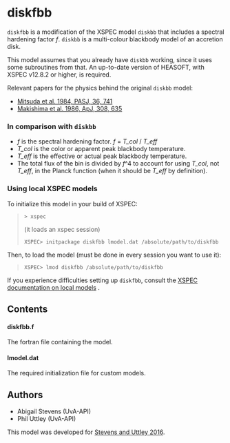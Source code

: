 # diskfbb
`diskfbb` is a modification of the XSPEC model `diskbb` that includes a spectral
hardening factor *f*. 
`diskbb` is a multi-colour blackbody model of an accretion disk.

This model assumes that you already have `diskbb` working, since it uses some 
subroutines from that. 
An up-to-date version of HEASOFT, with XSPEC v12.8.2 or higher, is required.

Relevant papers for the physics behind the original `diskbb` model: 
* [Mitsuda et al. 1984, PASJ, 36, 741](https://ui.adsabs.harvard.edu/#abs/1984PASJ...36..741M/abstract)
* [Makishima et al. 1986, ApJ, 308, 635](https://ui.adsabs.harvard.edu/#abs/1986ApJ...308..635M/abstract)

### In comparison with `diskbb`
* *f* is the spectral hardening factor. *f* = *T_col* / *T_eff*
* *T_col* is the color or apparent peak blackbody temperature.
* *T_eff* is the effective or actual peak blackbody temperature.
* The total flux of the bin is divided by *f*^4 to account for using *T_col*,
not *T_eff*, in the Planck function (when it should be *T_eff* by definition).

### Using local XSPEC models
To initialize this model in your build of XSPEC: 
>`> xspec`
>
> (it loads an xspec session)
>
>`XSPEC> initpackage diskfbb lmodel.dat /absolute/path/to/diskfbb`

Then, to load the model (must be done in every session you want to use it):
>`XSPEC> lmod diskfbb /absolute/path/to/diskfbb`

If you experience difficulties setting up `diskfbb`, consult the 
[XSPEC documentation on local models](http://heasarc.gsfc.nasa.gov/xanadu/xspec/manual/XSappendixLocal.html) .

## Contents

#### diskfbb.f
The fortran file containing the model.
#### lmodel.dat
The required initialization file for custom models.

## Authors
* Abigail Stevens (UvA-API)
* Phil Uttley (UvA-API)


This model was developed for [Stevens and Uttley 2016](https://ui.adsabs.harvard.edu/#abs/2016MNRAS.460.2796S/abstract).